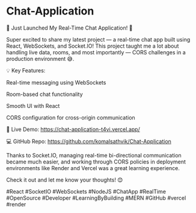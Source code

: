 # Chat-Application
🚀 Just Launched My Real-Time Chat Application! 💬

Super excited to share my latest project — a real-time chat app built using React, WebSockets, and Socket.IO! This project taught me a lot about handling live data, rooms, and most importantly — CORS challenges in a production environment 😅.

💡 Key Features:

Real-time messaging using WebSockets

Room-based chat functionality

Smooth UI with React

CORS configuration for cross-origin communication

🔗 Live Demo: https://chat-application-t4vi.vercel.app/

💻 GitHub Repo: https://github.com/komalsathvik/Chat-Application

Thanks to Socket.IO, managing real-time bi-directional communication became much easier, and working through CORS policies in deployment environments like Render and Vercel was a great learning experience.

Check it out and let me know your thoughts! 😊

#React #SocketIO #WebSockets #NodeJS #ChatApp #RealTime #OpenSource #Developer #LearningByBuilding #MERN #GitHub #vercel #render
